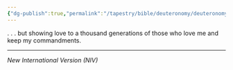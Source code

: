 ```yaml
---
{"dg-publish":true,"permalink":"/tapestry/bible/deuteronomy/deuteronomy-5-10/","title":"Deuteronomy 5:10","tags":["bible-verse","bible-verse"],"dgHomeLink":true,"dgShowLocalGraph":true,"dgEnableSearch":true}
---
```


. . . but showing love to a thousand generations of those who love me and keep my commandments.

---
*New International Version (NIV)*